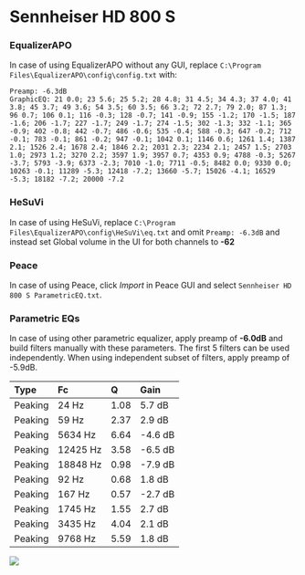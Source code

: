 # Sennheiser HD 800 S

### EqualizerAPO
In case of using EqualizerAPO without any GUI, replace `C:\Program Files\EqualizerAPO\config\config.txt`
with:
```
Preamp: -6.3dB
GraphicEQ: 21 0.0; 23 5.6; 25 5.2; 28 4.8; 31 4.5; 34 4.3; 37 4.0; 41 3.8; 45 3.7; 49 3.6; 54 3.5; 60 3.5; 66 3.2; 72 2.7; 79 2.0; 87 1.3; 96 0.7; 106 0.1; 116 -0.3; 128 -0.7; 141 -0.9; 155 -1.2; 170 -1.5; 187 -1.6; 206 -1.7; 227 -1.7; 249 -1.7; 274 -1.5; 302 -1.3; 332 -1.1; 365 -0.9; 402 -0.8; 442 -0.7; 486 -0.6; 535 -0.4; 588 -0.3; 647 -0.2; 712 -0.1; 783 -0.1; 861 -0.2; 947 -0.1; 1042 0.1; 1146 0.6; 1261 1.4; 1387 2.1; 1526 2.4; 1678 2.4; 1846 2.2; 2031 2.3; 2234 2.1; 2457 1.5; 2703 1.0; 2973 1.2; 3270 2.2; 3597 1.9; 3957 0.7; 4353 0.9; 4788 -0.3; 5267 -3.7; 5793 -3.9; 6373 -2.3; 7010 -1.0; 7711 -0.5; 8482 0.0; 9330 0.0; 10263 -0.1; 11289 -5.3; 12418 -7.2; 13660 -5.7; 15026 -4.1; 16529 -5.3; 18182 -7.2; 20000 -7.2
```

### HeSuVi
In case of using HeSuVi, replace `C:\Program Files\EqualizerAPO\config\HeSuVi\eq.txt` and omit `Preamp:
-6.3dB` and instead set Global volume in the UI for both channels to **-62**

### Peace
In case of using Peace, click *Import* in Peace GUI and select `Sennheiser HD 800 S ParametricEQ.txt`.

### Parametric EQs
In case of using other parametric equalizer, apply preamp of **-6.0dB** and build filters manually
with these parameters. The first 5 filters can be used independently.
When using independent subset of filters, apply preamp of -5.9dB.

| Type    | Fc       |    Q | Gain    |
|:--------|:---------|:-----|:--------|
| Peaking | 24 Hz    | 1.08 | 5.7 dB  |
| Peaking | 59 Hz    | 2.37 | 2.9 dB  |
| Peaking | 5634 Hz  | 6.64 | -4.6 dB |
| Peaking | 12425 Hz | 3.58 | -6.5 dB |
| Peaking | 18848 Hz | 0.98 | -7.9 dB |
| Peaking | 92 Hz    | 0.68 | 1.8 dB  |
| Peaking | 167 Hz   | 0.57 | -2.7 dB |
| Peaking | 1745 Hz  | 1.55 | 2.7 dB  |
| Peaking | 3435 Hz  | 4.04 | 2.1 dB  |
| Peaking | 9768 Hz  | 5.59 | 1.8 dB  |

![](https://raw.githubusercontent.com/jaakkopasanen/AutoEq/master/results/oratory1990/harman_over-ear_2018/Sennheiser%20HD%20800%20S/Sennheiser%20HD%20800%20S.png)
